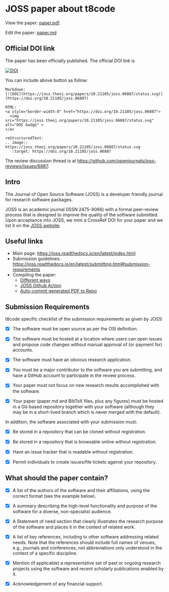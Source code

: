 # JOSS paper about t8code

View the paper: [paper.pdf](https://github.com/DLR-AMR/t8code_JOSS/blob/main/paper.pdf).

Edit the paper: [paper.md](https://github.com/DLR-AMR/t8code_JOSS/blob/main/paper.md)

## Official DOI link

The paper has been officially published. The official DOI link is

[![DOI](https://joss.theoj.org/papers/10.21105/joss.06887/status.svg)](https://doi.org/10.21105/joss.06887)

You can include above button as follow:

```
Markdown:
[![DOI](https://joss.theoj.org/papers/10.21105/joss.06887/status.svg)](https://doi.org/10.21105/joss.06887)

HTML:
<a style="border-width:0" href="https://doi.org/10.21105/joss.06887">
  <img src="https://joss.theoj.org/papers/10.21105/joss.06887/status.svg" alt="DOI badge" >
</a>

reStructuredText:
.. image:: https://joss.theoj.org/papers/10.21105/joss.06887/status.svg
   :target: https://doi.org/10.21105/joss.06887
```

The review discussion thread is at https://github.com/openjournals/joss-reviews/issues/6887.

## Intro

The Journal of Open Source Software (JOSS) is a developer friendly journal for
research software packages.

JOSS is an academic journal (ISSN 2475-9066) with a formal peer-review process
that is designed to improve the quality of the software submitted. Upon
acceptance into JOSS, we mint a CrossRef DOI for your paper and we list it on
the [JOSS website](https://joss.theoj.org/papers/published).

## Useful links

- Main page: https://joss.readthedocs.io/en/latest/index.html
- Submission guidelines: https://joss.readthedocs.io/en/latest/submitting.html#submission-requirements
- Compiling the paper:
  - [Different ways](https://joss.readthedocs.io/en/latest/submitting.html#checking-that-your-paper-compiles)
  - [JOSS Github Action](https://github.com/marketplace/actions/open-journals-pdf-generator)
  - [Auto-commit generated PDF to Repo](https://github.com/stefanzweifel/git-auto-commit-action)

## Submission Requirements

t8code specific checklist of the submission requirements as given by JOSS:

- [x] The software must be open source as per the OSI definition.

- [x] The software must be hosted at a location where users can open issues and
      propose code changes without manual approval of (or payment for) accounts.

- [x] The software must have an obvious research application.

- [x] You must be a major contributor to the software you are submitting, and
      have a GitHub account to participate in the review process.

- [x] Your paper must not focus on new research results accomplished with the software.

- [x] Your paper (paper.md and BibTeX files, plus any figures) must be hosted
      in a Git-based repository together with your software (although they may be
      in a short-lived branch which is never merged with the default).

In addition, the software associated with your submission must:

- [x] Be stored in a repository that can be cloned without registration.

- [x] Be stored in a repository that is browsable online without registration.

- [x] Have an issue tracker that is readable without registration.

- [x] Permit individuals to create issues/file tickets against your repository.

## What should the paper contain?

- [x] A list of the authors of the software and their affiliations, using the correct format (see the example below).

- [x] A summary describing the high-level functionality and purpose of the software for a diverse, non-specialist audience.

- [x] A Statement of need section that clearly illustrates the research purpose of the software and places it in the context of related work.

- [x] A list of key references, including to other software addressing related
      needs. Note that the references should include full names of venues, e.g.,
      journals and conferences, not abbreviations only understood in the context of a
      specific discipline.

- [x] Mention (if applicable) a representative set of past or ongoing research
      projects using the software and recent scholarly publications enabled by it.

- [x] Acknowledgement of any financial support.
